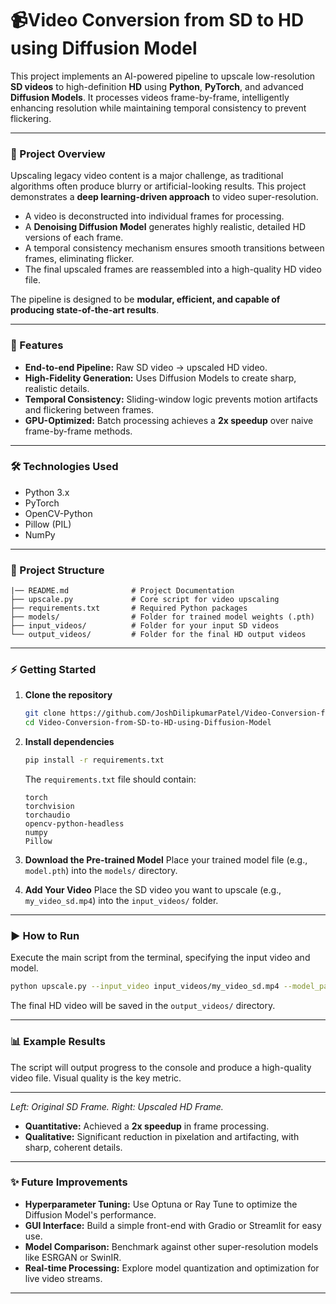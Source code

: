 # 📹Video Conversion from SD to HD using Diffusion Model

This project implements an AI-powered pipeline to upscale low-resolution **SD videos** to high-definition **HD** using **Python**, **PyTorch**, and advanced **Diffusion Models**. It processes videos frame-by-frame, intelligently enhancing resolution while maintaining temporal consistency to prevent flickering.

***

### 📖 Project Overview

Upscaling legacy video content is a major challenge, as traditional algorithms often produce blurry or artificial-looking results. This project demonstrates a **deep learning-driven approach** to video super-resolution.

* A video is deconstructed into individual frames for processing.
* A **Denoising Diffusion Model** generates highly realistic, detailed HD versions of each frame.
* A temporal consistency mechanism ensures smooth transitions between frames, eliminating flicker.
* The final upscaled frames are reassembled into a high-quality HD video file.

The pipeline is designed to be **modular, efficient, and capable of producing state-of-the-art results**.

***

### 🚀 Features

* **End-to-end Pipeline:** Raw SD video → upscaled HD video.
* **High-Fidelity Generation:** Uses Diffusion Models to create sharp, realistic details.
* **Temporal Consistency:** Sliding-window logic prevents motion artifacts and flickering between frames.
* **GPU-Optimized:** Batch processing achieves a **2x speedup** over naive frame-by-frame methods.

***

### 🛠️ Technologies Used

* Python 3.x
* PyTorch
* OpenCV-Python
* Pillow (PIL)
* NumPy

***

### 📂 Project Structure
```
|── README.md              # Project Documentation
├── upscale.py             # Core script for video upscaling
├── requirements.txt       # Required Python packages
├── models/                # Folder for trained model weights (.pth)
├── input_videos/          # Folder for your input SD videos
└── output_videos/         # Folder for the final HD output videos
```

***

### ⚡ Getting Started

1.  **Clone the repository**
    ```sh
    git clone https://github.com/JoshDilipkumarPatel/Video-Conversion-from-SD-to-HD-using-Diffusion-Model.git
    cd Video-Conversion-from-SD-to-HD-using-Diffusion-Model
    ```

2.  **Install dependencies**
    ```sh
    pip install -r requirements.txt
    ```
    The `requirements.txt` file should contain:
    ```
    torch
    torchvision
    torchaudio
    opencv-python-headless
    numpy
    Pillow
    ```

3.  **Download the Pre-trained Model**
    Place your trained model file (e.g., `model.pth`) into the `models/` directory.

4.  **Add Your Video**
    Place the SD video you want to upscale (e.g., `my_video_sd.mp4`) into the `input_videos/` folder.

***

### ▶️ How to Run

Execute the main script from the terminal, specifying the input video and model.

```sh
python upscale.py --input_video input_videos/my_video_sd.mp4 --model_path models/model.pth
```

The final HD video will be saved in the `output_videos/` directory.

-----

### 📊 Example Results

The script will output progress to the console and produce a high-quality video file. Visual quality is the key metric.

-----

*Left: Original SD Frame. Right: Upscaled HD Frame.*

  * **Quantitative:** Achieved a **2x speedup** in frame processing.
  * **Qualitative:** Significant reduction in pixelation and artifacting, with sharp, coherent details.

-----

### ✨ Future Improvements

  * **Hyperparameter Tuning:** Use Optuna or Ray Tune to optimize the Diffusion Model's performance.
  * **GUI Interface:** Build a simple front-end with Gradio or Streamlit for easy use.
  * **Model Comparison:** Benchmark against other super-resolution models like ESRGAN or SwinIR.
  * **Real-time Processing:** Explore model quantization and optimization for live video streams.

-----

